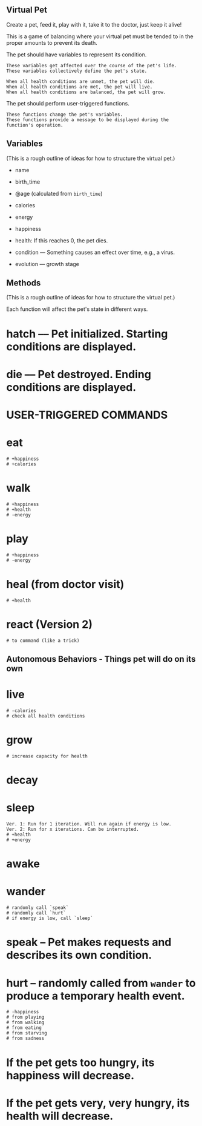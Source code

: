 Virtual Pet
------------------------------------------------------------
Create a pet, feed it, play with it, take it to the doctor, just keep it alive!

This is a game of balancing where your virtual pet must be tended to in the proper amounts to prevent its death.

The pet should have variables to represent its condition.

    These variables get affected over the course of the pet's life.
    These variables collectively define the pet's state.

	When all health conditions are unmet, the pet will die.
	When all health conditions are met, the pet will live.
	When all health conditions are balanced, the pet will grow.

The pet should perform user-triggered functions.

    These functions change the pet's variables.
    These functions provide a message to be displayed during the function's operation.






Variables
---------------------------------------------------------------
(This is a rough outline of ideas for how to structure the virtual pet.)

- name
- birth_time
- @age (calculated from `birth_time`)
- calories
- energy
- happiness
- health: If this reaches 0, the pet dies.

- condition –– Something causes an effect over time, e.g., a virus.
- evolution –– growth stage


Methods
--------------------------------------------------------------
(This is a rough outline of ideas for how to structure the virtual pet.)

Each function will affect the pet's state in different ways.

# hatch –– Pet initialized. Starting conditions are displayed.
# die –– Pet destroyed. Ending conditions are displayed.

# USER-TRIGGERED COMMANDS

# eat
	# +happiness
	# +calories
# walk
	# +happiness
	# +health
	# -energy
# play
	# +happiness
	# -energy
# heal (from doctor visit)
	# +health
# react (Version 2)
	# to command (like a trick)

Autonomous Behaviors - Things pet will do on its own
----------------------------------------------------
# live
	# -calories
	# check all health conditions
# grow
	# increase capacity for health
# decay

# sleep
    Ver. 1: Run for 1 iteration. Will run again if energy is low.
	Ver. 2: Run for x iterations. Can be interrupted.
	# +health
	# +energy
# awake

# wander
    # randomly call `speak`
    # randomly call `hurt`
    # if energy is low, call `sleep`

# speak – Pet makes requests and describes its own condition.

# hurt – randomly called from `wander` to produce a temporary health event.
    # -happiness
	# from playing
	# from walking
	# from eating
	# from starving
	# from sadness



# If the pet gets too hungry, its happiness will decrease.
# If the pet gets very, very hungry, its health will decrease.
